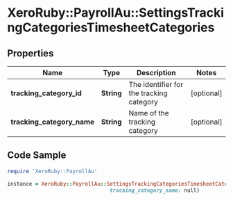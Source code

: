 # XeroRuby::PayrollAu::SettingsTrackingCategoriesTimesheetCategories

## Properties

Name | Type | Description | Notes
------------ | ------------- | ------------- | -------------
**tracking_category_id** | **String** | The identifier for the tracking category | [optional] 
**tracking_category_name** | **String** | Name of the tracking category | [optional] 

## Code Sample

```ruby
require 'XeroRuby::PayrollAu'

instance = XeroRuby::PayrollAu::SettingsTrackingCategoriesTimesheetCategories.new(tracking_category_id: e0eb6747-7c17-4075-b804-989f8d4e5d39,
                                 tracking_category_name: null)
```


